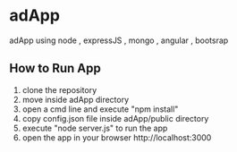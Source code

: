 # adApp
adApp using node , expressJS , mongo , angular , bootsrap

How to Run App
--------------
1. clone the repository
2. move inside adApp directory
3. open a cmd line and execute "npm install"
4. copy config.json file inside adApp/public directory
5. execute "node server.js" to run the app
6. open the app in your browser http://localhost:3000


